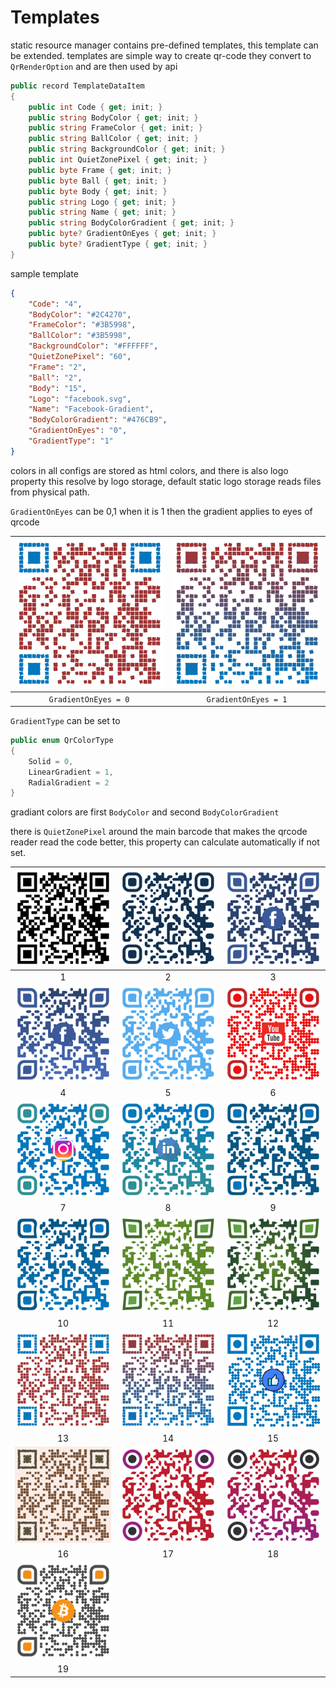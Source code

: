 # Templates
static resource manager contains pre-defined templates, this template can be extended.
templates are simple way to create qr-code they convert to `QrRenderOption` and are then used by api

```csharp
public record TemplateDataItem
{
    public int Code { get; init; }
    public string BodyColor { get; init; }
    public string FrameColor { get; init; }
    public string BallColor { get; init; }
    public string BackgroundColor { get; init; }
    public int QuietZonePixel { get; init; }
    public byte Frame { get; init; }
    public byte Ball { get; init; }
    public byte Body { get; init; }
    public string Logo { get; init; }
    public string Name { get; init; }
    public string BodyColorGradient { get; init; }
    public byte? GradientOnEyes { get; init; }
    public byte? GradientType { get; init; }
}
```

sample template

```json
{
    "Code": "4",
    "BodyColor": "#2C4270",
    "FrameColor": "#3B5998",
    "BallColor": "#3B5998",
    "BackgroundColor": "#FFFFFF",
    "QuietZonePixel": "60",
    "Frame": "2",
    "Ball": "2",
    "Body": "15",
    "Logo": "facebook.svg",    
    "Name": "Facebook-Gradient",
    "BodyColorGradient": "#476CB9",
    "GradientOnEyes": "0",
    "GradientType": "1"
}
```

colors in all configs are stored as html colors, and there is also logo property 
this resolve by logo storage, default static logo storage reads files from physical path.

`GradientOnEyes` can be 0,1 when it is 1 then the gradient applies to eyes of qrcode

| <img src="/Asset/template/13.png" width="" alt="13">  | <img src="/Asset/template/14.png" width="" alt="14"> |
|:---:|:--:|
| `GradientOnEyes = 0` | `GradientOnEyes = 1` |

`GradientType` can be set to 

```csharp
public enum QrColorType
{
    Solid = 0,
    LinearGradient = 1,
    RadialGradient = 2
}
```

gradiant colors are first `BodyColor` and second `BodyColorGradient`

there is `QuietZonePixel` around the main barcode that makes the qrcode reader read the code better, this property can calculate automatically if not set.

| <img src="/Asset/template/1.png" width="" alt="1">  | <img src="/Asset/template/2.png" width="" alt="2"> |<img src="/Asset/template/3.png" width="" alt="3"> |
|:---:|:--:|:---:|
| 1 | 2 | 3 |
| <img src="/Asset/template/4.png" width="" alt="4">  | <img src="/Asset/template/5.png" width="" alt="5"> |<img src="/Asset/template/6.png" width="" alt="6"> |
| 4 | 5 | 6 |
| <img src="/Asset/template/7.png" width="" alt="7">  | <img src="/Asset/template/8.png" width="" alt="8"> |<img src="/Asset/template/9.png" width="" alt="9"> |
| 7 | 8 | 9 |
| <img src="/Asset/template/10.png" width="" alt="10">  | <img src="/Asset/template/11.png" width="" alt="11"> |<img src="/Asset/template/12.png" width="" alt="12"> |
| 10 | 11 | 12 |
| <img src="/Asset/template/13.png" width="" alt="13">  | <img src="/Asset/template/14.png" width="" alt="14"> |<img src="/Asset/template/15.png" width="" alt="15"> |
| 13 | 14 | 15 |
| <img src="/Asset/template/16.png" width="" alt="16">  | <img src="/Asset/template/17.png" width="" alt="17"> |<img src="/Asset/template/18.png" width="" alt="18"> |
| 16 | 17 | 18 |
| <img src="/Asset/template/19.png" width="" alt="19">  | | |
| 19 |  |  |